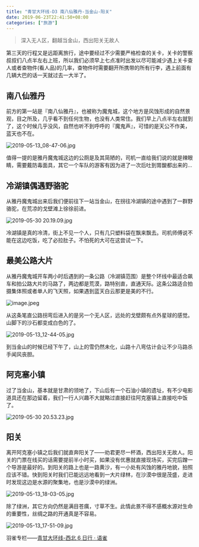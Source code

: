 ```yaml
---
title: "青甘大环线-D3 南八仙雅丹-当金山-阳关"
date: 2019-06-23T22:41:50+08:00
categories: ["旅游"]
---
```


> 深入无人区，翻越当金山，西出阳关无故人

第三天的行程又是远距离旅行，途中要经过不少需要严格检查的关卡，关卡的警察叔叔们八点半左右上班，所以我们必须早上七点准时出发以尽可能减少遇上关卡查人或者查物件(看人品)的几率，查物件时需要翻开所携带的所有行李，遇上前面有几辆大巴的话一天就过去一大半了。

## 南八仙雅丹

前方的第一站是『南八仙雅丹』，也被称为魔鬼城，这个地方是风蚀形成的自然景观，目之所及，几乎看不到任何生物，也没有人类常住。我们早上八点半左右就到了，这个时候几乎没风，自然也听不到呼呼的『魔鬼声』，可惜的是天公不作美，蓝天也不在。

![2019-05-13_08-47-06.jpg](https://cdn.nlark.com/yuque/0/2019/jpeg/365097/1559442359076-6a8f0f06-5658-4f98-9b41-6aeaac6c72f3.jpeg#align=left&display=inline&height=3000&name=2019-05-13_08-47-06.jpg&originHeight=3000&originWidth=4496&size=4920494&status=done&width=4496)

值得一提的是雅丹魔鬼城这边的公厕是及其简陋的，司机一直给我们说的就是辣眼睛，需要戴防毒面具，其它一个车队的游客有因为进了一次后吐到胃酸都出来的...

## 冷湖镇偶遇野骆驼

从雅丹魔鬼城出来后我们便前往下一站当金山，在拐往冷湖镇的途中遇到了一群野骆驼，在荒凉的戈壁滩上徐徐前进。

![2019-05-30 20.19.09.jpg](https://cdn.nlark.com/yuque/0/2019/jpeg/365097/1559442946687-8fb41785-c77c-482f-8883-203bbeecb40b.jpeg#align=left&display=inline&height=1080&name=2019-05-30%2020.19.09.jpg&originHeight=1080&originWidth=1908&size=397894&status=done&width=1908)

冷湖镇是真的冷清，街上不见一个人，只有几只塑料袋在飘来飘去。司机师傅说不能在这边吃饭，吃了必拉肚子。不怕死的大可在这尝试一下。

## 最美公路大片

从雅丹魔鬼城开车两小时后遇到的一条公路（冷湖镇范围）是整个环线中最适合飙车和拍公路大片的马路了，两边都是荒漠，路特别直，直通天际。这条公路适合拍摄集体照或者单人的飞天照，如果遇到蓝天白云那更是美的不行。

![image.jpeg](https://cdn.nlark.com/yuque/0/2019/jpeg/365097/1559442788978-906a4c4f-abcf-44b5-8b29-602b977f7776.jpeg#align=left&display=inline&height=3000&name=image.jpeg&originHeight=3000&originWidth=4496&size=6635904&status=done&width=4496)

从这条笔直公路拐弯后进入的是另一个无人区，远处的戈壁颇有点外星球的感觉。山脚下的沙石都变成白色的了。

![2019-05-13_12-44-05.jpg](https://cdn.nlark.com/yuque/0/2019/jpeg/365097/1559442520956-1cb64b69-b35d-4774-a796-1e5ed43c8389.jpeg#align=left&display=inline&height=3000&name=2019-05-13_12-44-05.jpg&originHeight=3000&originWidth=4496&size=3710003&status=done&width=4496)

到当金山的时候已经下午了，山上的雪仍然未化，山路十八弯估计会让不少马路杀手闻风丧胆。

## 阿克塞小镇

过了当金山，基本就是甘肃的领地了，下山后有一个石油小镇的遗址，有不少电影道具还在那边留着，我们一行人兴趣不大就略过直接赶往阿克塞镇上直接吃中饭了。

![2019-05-30 20.53.23.jpg](https://cdn.nlark.com/yuque/0/2019/jpeg/365097/1559442860576-51420bda-13e0-4d35-b3a3-27776ccfb36b.jpeg#align=left&display=inline&height=1080&name=2019-05-30%2020.53.23.jpg&originHeight=1080&originWidth=1787&size=410515&status=done&width=1787)

## 阳关

离开阿克塞小镇之后我们就直奔阳关了——劝君更尽一杯酒，西出阳关无故人。阳关的门票在线买的话需要提前半小时买，如果没有优惠就直接现场买，买完后蹭一个导游是最好的。到阳关的路上也是一路黄沙，有一小处有风蚀的雅丹地貌，拍照应该不错。快到阳关时我们已能远远地看到一大片绿林，在沙漠中很是茂盛，走进时发现这边是水源的聚集地，也是沙漠中的绿洲。

![2019-05-13_18-03-05.jpg](https://cdn.nlark.com/yuque/0/2019/jpeg/365097/1559442725473-b564a436-e717-4100-a6a8-5d92cca5094f.jpeg#align=left&display=inline&height=3000&name=2019-05-13_18-03-05.jpg&originHeight=3000&originWidth=4496&size=4899531&status=done&width=4496)

除了绿洲，其它方向仍然是满目苍痍，寸草不生。此情此景不得不感概水源对生命的重要性，丝绸之路的开通真是不容易。

![2019-05-13_17-51-09.jpg](https://cdn.nlark.com/yuque/0/2019/jpeg/365097/1559442746911-651990ec-7d8a-443d-89e2-415e25d782db.jpeg#align=left&display=inline&height=3000&name=2019-05-13_17-51-09.jpg&originHeight=3000&originWidth=4496&size=5616596&status=done&width=4496)

羽雀专栏——[青甘大环线-西北 6 日行 · 语雀](https://www.yuque.com/billryan/siab93)